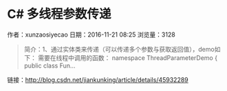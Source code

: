 # C# 多线程参数传递
作者：xunzaosiyecao
日期：2016-11-21 08:25
浏览量：3128
> 简介：1、通过实体类来传递（可以传递多个参数与获取返回值），demo如下：
需要在线程中调用的函数：
namespace ThreadParameterDemo
{
    public class Fun...

 链接：http://blog.csdn.net/jiankunking/article/details/45932289

